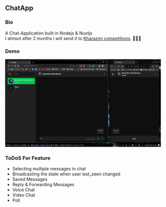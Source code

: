 ## ChatApp

### Bio

A Chat-Application built in Nodejs & Nuxtjs  
I almsot after 2 months i will send it to [Kharazmi competitions](https://khwarizmi.ir/). 💪🏿💀

### Demo

![screenshot](./docs/screenshots/26.png)

### ToDoS For Feature

-   Selecting multiple messages in chat
-   Broadcasting the state when user last_seen changed
-   Saved Messages
-   Reply & Forwarding Messages
-   Voice Chat
-   Video Chat
-   Poll

